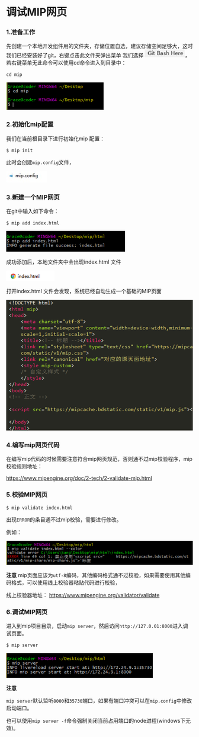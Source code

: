 # 调试MIP网页

### 1.准备工作
先创建一个本地开发组件用的文件夹，存储位置自选，建议存储空间足够大，这时我们已经安装好了git，右键点击此文件夹弹出菜单 我们选择
![Alt text](./img/12_gitbash.jpg)，若右键菜单无此命令可以使用cd命令进入到目录中：

```
cd mip

```
![cdmip](./img/12_cdmip.jpg)  

### 2.初始化mip配置
我们在当前根目录下进行初始化mip 配置：  

```
$ mip init

```

此时会创建`mip.config`文件，  

![mip.config](./img/12_mipconfig.jpg)

### 3.新建一个MIP网页

在git中输入如下命令：
```
$ mip add index.html
```
![addindex](./img/12_addindex.jpg)

成功添加后，本地文件夹中会出现index.html 文件

![index.html](./img/12_indexhtml.jpg)  

打开index.html 文件会发现，系统已经自动生成一个基础的MIP页面  

![index](./img/12_index.jpg)

### 4.编写mip网页代码

在编写mip代码的时候需要注意符合mip网页规范，否则通不过mip校验程序，mip校验规则地址：

https://www.mipengine.org/doc/2-tech/2-validate-mip.html

### 5.校验MIP网页 

```
$ mip validate index.html
```

出现`ERROR`的条目通不过mip校验，需要进行修改。

例如：

![validate](./img/12_validate.jpg)  


**注意**
mip页面应该为`utf-8`编码，其他编码格式通不过校验，如果需要使用其他编码格式，可以使用线上校验器粘贴代码进行校验，  

线上校验器地址：
https://www.mipengine.org/validator/validate  


### 6.调试MIP网页

进入到mip项目目录，启动`mip server`，然后访问`http://127.0.01:8000`进入调试页面。

```
$ mip server
```

![Alt text](./img/12_mipserver.jpg)  

**注意**

`mip server`默认监听`8000`和`35730`端口，如果有端口冲突可以在`mip.config`中修改启动端口。

也可以使用`mip server -f`命令强制关闭当前占用端口的node进程(windows下无效)。





